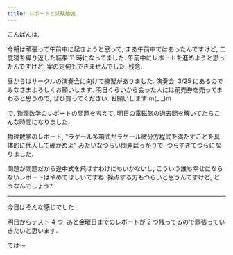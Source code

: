 ```yaml
---
title: レポートと試験勉強
---
```


こんばんは.

今朝は頑張って午前中に起きようと思って, まあ午前中ではあったんですけど, 二度寝を繰り返した結果 11 時になってました. 午前中にレポートを進めようと思ったんですけど, 案の定何もできませんでした. 残念.

昼からはサークルの演奏会に向けて練習がありました. 演奏会, 3/25 にあるのでみなさまよろしくお願いします. 明日くらいから会った人には前売券を売ってまわると思うので, ぜひ買ってください. お願いします m(_ _)m

で, 物理数学のレポートの問題を考えて, 明日の電磁気の過去問を解いてたらこんな時間になりました.

物理数学のレポート, "ラゲール多項式がラゲール微分方程式を満たすことを具体的に代入して確かめよ" みたいなつらい問題ばっかりで, つらすぎてつらになりました.

問題が問題だから途中式を飛ばすわけにもいかないし, こういう誰も幸せにならないレポートはやめてほしいですね. 採点する方もつらいと思うんですけど, どうなんでしょう?

---

今日はそんな感じでした.

明日からテスト 4 つ, あと金曜日までのレポートが 2 つ残ってるので頑張っていきたいと思います.

では～
